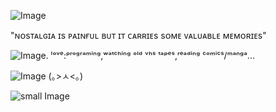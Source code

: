 

![Image](https://github.com/user-attachments/assets/e0359fba-ebcb-48b6-bec1-6921f2f44ad5)
 
"ɴ͏ᴏ͏s͏ᴛ͏ᴀ͏ʟ͏ɢ͏ɪ͏ᴀ͏ ɪ͏s͏ ᴘ͏ᴀ͏ɪ͏ɴ͏ғ͏ᴜ͏ʟ͏ ʙ͏ᴜ͏ᴛ͏ ɪ͏ᴛ͏ ᴄ͏ᴀ͏ʀ͏ʀ͏ɪ͏ᴇ͏s͏ s͏ᴏ͏ᴍ͏ᴇ͏ ᴠ͏ᴀ͏ʟ͏ᴜ͏ᴀ͏ʙ͏ʟ͏ᴇ͏ ᴍ͏ᴇ͏ᴍ͏ᴏ͏ʀ͏ɪ͏ᴇ͏s͏"

![Image](https://i.ibb.co/jHPjRsb/IMG-5016.gif). ˡᵒᵛᵉ:ᵖʳᵒᵍʳᵃᵐⁱⁿᵍ,ʷᵃᵗᶜʰⁱⁿᵍ ᵒˡᵈ ᵛʰˢ ᵗᵃᵖᵉˢ,ʳᵉᵃᵈⁱⁿᵍ ᶜᵒᵐⁱᶜˢ/ᵐᵃⁿᵍᵃ...


![Image](https://i.postimg.cc/ncnHzHBm/3hr9qd.gif)     (｡>ㅅ<｡)
       
![small Image](https://github.com/user-attachments/assets/30622ced-a86a-46e1-9787-7f795d5b1c39)

  
